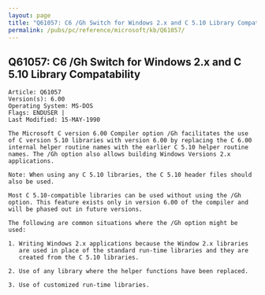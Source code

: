 ```yaml
---
layout: page
title: "Q61057: C6 /Gh Switch for Windows 2.x and C 5.10 Library Compatability"
permalink: /pubs/pc/reference/microsoft/kb/Q61057/
---
```


## Q61057: C6 /Gh Switch for Windows 2.x and C 5.10 Library Compatability

	Article: Q61057
	Version(s): 6.00
	Operating System: MS-DOS
	Flags: ENDUSER |
	Last Modified: 15-MAY-1990
	
	The Microsoft C version 6.00 Compiler option /Gh facilitates the use
	of C version 5.10 libraries with version 6.00 by replacing the C 6.00
	internal helper routine names with the earlier C 5.10 helper routine
	names. The /Gh option also allows building Windows Versions 2.x
	applications.
	
	Note: When using any C 5.10 libraries, the C 5.10 header files should
	also be used.
	
	Most C 5.10-compatible libraries can be used without using the /Gh
	option. This feature exists only in version 6.00 of the compiler and
	will be phased out in future versions.
	
	The following are common situations where the /Gh option might be
	used:
	
	1. Writing Windows 2.x applications because the Window 2.x libraries
	   are used in place of the standard run-time libraries and they are
	   created from the C 5.10 libraries.
	
	2. Use of any library where the helper functions have been replaced.
	
	3. Use of customized run-time libraries.
